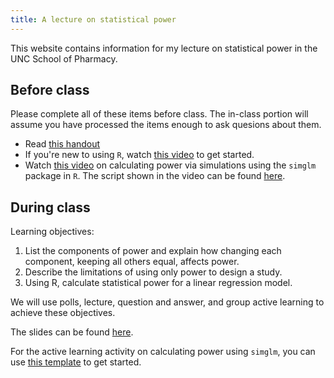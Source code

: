```yaml
---
title: A lecture on statistical power
---
```


This website contains information for my lecture on statistical power in the UNC School of Pharmacy.

## Before class

Please complete all of these items before class. The in-class portion will assume you have processed the items enough to ask quesions about them.

* Read [this handout](handout.pdf)
* If you're new to using `R`, watch [this video](https://uncch.hosted.panopto.com/Panopto/Pages/Viewer.aspx?id=7915ff30-58ee-4519-9b1d-ac8300ede6f2) to get started.
* Watch [this video](https://uncch.hosted.panopto.com/Panopto/Pages/Viewer.aspx?id=3e140a97-5bf5-4a79-a8fa-adaa00fa637c) on calculating power via simulations using the `simglm` package in `R`. The script shown in the video can be found [here](simglm_example.R).

## During class

Learning objectives:

1. List the components of power and explain how changing each component, keeping all others equal, affects power.
2. Describe the limitations of using only power to design a study.
3. Using R, calculate statistical power for a linear regression model.

We will use polls, lecture, question and answer, and group active learning to achieve these objectives.

The slides can be found [here](slides.pdf).

For the active learning activity on calculating power using `simglm`, you can use [this template](power_calculation_active_learning.R) to get started.
